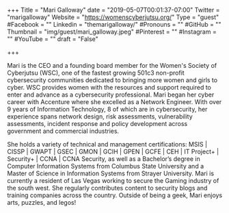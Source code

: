 +++
Title = "Mari Galloway"
date = "2019-05-07T00:01:37-07:00"
Twitter = "marigalloway"
Website = "https://womenscyberjutsu.org/"
Type = "guest"
#Facebook = ""
Linkedin = "themarigalloway/"
#Pronouns = ""
#GitHub = ""
Thumbnail = "img/guest/mari_galloway.jpeg"
#Pinterest = ""
#Instagram = ""
#YouTube = ""
draft = "False"

+++

Mari is the CEO and a founding board member for the Women's Society of Cyberjutsu (WSC), one of the fastest growing 501c3 non-profit cybersecurity communities dedicated to bringing more women and girls to cyber. WSC provides women with the resources and support required to enter and advance as a cybersecurity professional. Mari began her cyber career with Accenture where she excelled as a Network Engineer. With over 9 years of Information Technology, 8 of which are in cybersecurity, her experience spans network design, risk assessments, vulnerability assessments, incident response and policy development across government and commercial industries.

She holds a variety of technical and management certifications: MSIS | CISSP | GWAPT | GSEC | GMON | GCIH | GPEN | GCFE | CEH | IT Project+ | Security+ | CCNA | CCNA Security, as well as a Bachelor’s degree in Computer Information Systems from Columbus State University and a Master of Science in Information Systems from Strayer University. Mari is currently a resident of Las Vegas working to secure the Gaming industry of the south west. She regularly contributes content to security blogs and training companies across the country. Outside of being a geek, Mari enjoys arts, puzzles, and legos!